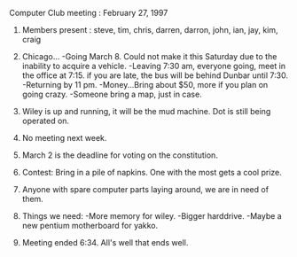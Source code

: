 Computer Club meeting :  February 27, 1997 </p><p>
1.  Members present : steve, tim, chris, darren, darron, john, ian,     jay, kim, craig </p><p>
2.  Chicago... 	-Going March 8.  Could not make it this Saturday due to the  	 inability to acquire a vehicle. 	-Leaving 7:30 am,  everyone going, meet in the office at 7:15. 	 if you are late, the bus will be behind Dunbar until 7:30. 	-Returning by 11 pm. 	-Money...Bring about $50, more if you plan on going crazy. 	-Someone bring a map, just in case. </p><p>
3.  Wiley is up and  running, it will be the mud machine.  Dot is still being 	operated on. </p><p>
4.  No meeting next week. </p><p>
5.  March 2 is the deadline for voting on the constitution.   </p><p>
6.  Contest: 	Bring in a pile of napkins.  One with the most gets a cool prize. </p><p>
7.  Anyone with spare computer parts laying around, we are in need of them. </p><p>
8.  Things we need: 	-More memory for wiley. 	-Bigger harddrive. 	-Maybe a new pentium motherboard for yakko. </p><p>
9.  Meeting ended 6:34.     All's well that ends well.  </p>
